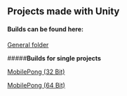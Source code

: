 ## **Projects made with Unity**

#### **Builds can be found here:**

[General folder](https://1drv.ms/f/s!Ag07iktTsq-k3xMV_CWE80R141ji)

#####**Builds for single projects**

[MobilePong (32 Bit)](https://1drv.ms/u/s!Ag07iktTsq-k3xQPgYktJAendDkw)

[MobilePong (64 Bit)](https://1drv.ms/u/s!Ag07iktTsq-k3xWnxZhQAHFPyVqQ)